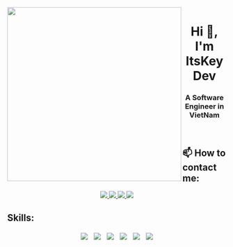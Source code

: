 <img align="left" width="400" src="https://img.icons8.com/external-icongeek26-flat-icongeek26/256/external-alien-retro-80s-icongeek26-flat-icongeek26.png">
<h1 align="center">Hi 👋, I'm ItsKeyDev</h1>
<p align="center">
  <h3 align="center">A Software Engineer in VietNam </h3>
</p>

<br />

## 📫 How to contact me:


<p align="center">
  <a href="https://www.facebook.com/trinhxuankien.2003/" alt="Facebook">
    <img src="https://img.icons8.com/fluent/48/000000/facebook-new.png" target="_blank" />
  </a> 
  <a href="https://www.instagram.com/itskey.211/" alt="Instagram">
    <img src="https://img.icons8.com/fluency/48/instagram-new.png"/>
  </a>
  <a href="https://github.com/ItsKeyDev" alt="Github">
    <img src="https://img.icons8.com/fluent/48/000000/github.png"/>
  </a> 

  <a href="mailto:txkien.dev@gmail.com" alt="Email">
    <img src="https://img.icons8.com/fluent/48/000000/mailing.png"/>
  </a>
</p>

## Skills:
<p align="center">
  <img style="padding:5px" src="https://img.icons8.com/bubbles/56/react.png"/>
  <img  style="padding:5px" src="https://img.icons8.com/color/56/nodejs.png"/>
  <img style="padding:5px" src="https://img.icons8.com/color/56/mongodb.png"/>
  <img style="padding:5px" src="https://img.icons8.com/color/56/express-js.png"/>
  <img style="padding:5px" src="https://img.icons8.com/fluency/56/laravel.png"/>
  <img style="padding:5px" src="https://img.icons8.com/fluency/56/mysql-logo.png"/>
</p>

